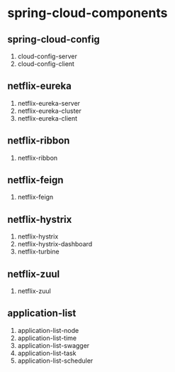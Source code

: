 # spring-cloud-components

## spring-cloud-config

1. cloud-config-server
2. cloud-config-client

## netflix-eureka
1. netflix-eureka-server
2. netflix-eureka-cluster
2. netflix-eureka-client

## netflix-ribbon
1. netflix-ribbon

## netflix-feign
1. netflix-feign

## netflix-hystrix
1. netflix-hystrix
2. netflix-hystrix-dashboard
3. netflix-turbine

## netflix-zuul
1. netflix-zuul

## application-list
1. application-list-node
2. application-list-time
3. application-list-swagger
4. application-list-task
5. application-list-scheduler
